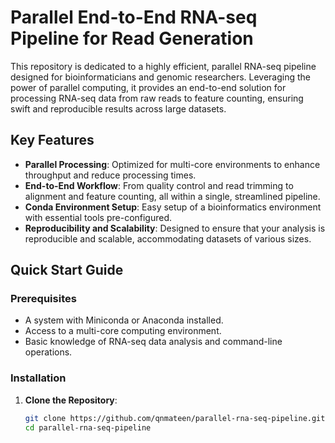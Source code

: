 # Parallel End-to-End RNA-seq Pipeline for Read Generation

This repository is dedicated to a highly efficient, parallel RNA-seq pipeline designed for bioinformaticians and genomic researchers. Leveraging the power of parallel computing, it provides an end-to-end solution for processing RNA-seq data from raw reads to feature counting, ensuring swift and reproducible results across large datasets.

## Key Features

- **Parallel Processing**: Optimized for multi-core environments to enhance throughput and reduce processing times.
- **End-to-End Workflow**: From quality control and read trimming to alignment and feature counting, all within a single, streamlined pipeline.
- **Conda Environment Setup**: Easy setup of a bioinformatics environment with essential tools pre-configured.
- **Reproducibility and Scalability**: Designed to ensure that your analysis is reproducible and scalable, accommodating datasets of various sizes.

## Quick Start Guide

### Prerequisites

- A system with Miniconda or Anaconda installed.
- Access to a multi-core computing environment.
- Basic knowledge of RNA-seq data analysis and command-line operations.

### Installation

1. **Clone the Repository**:

   ```bash
   git clone https://github.com/qnmateen/parallel-rna-seq-pipeline.git
   cd parallel-rna-seq-pipeline


